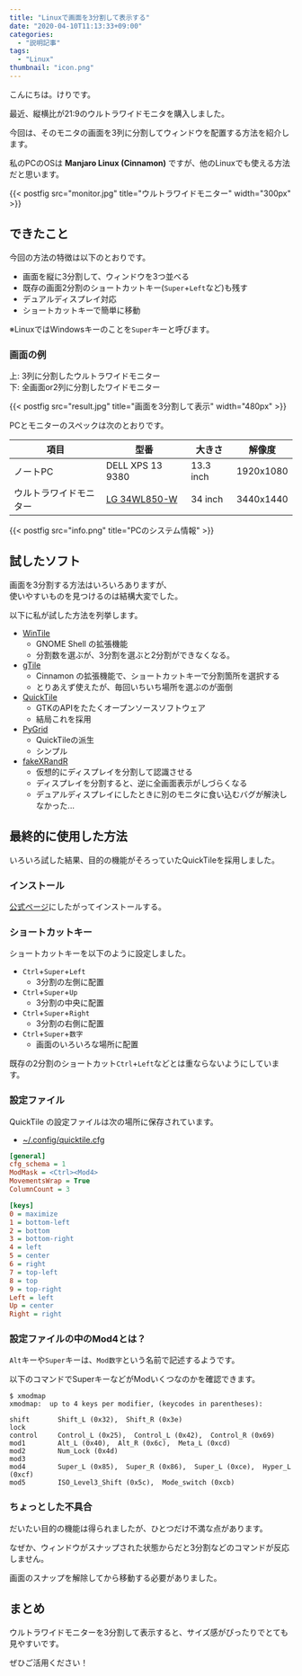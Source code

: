 ```yaml
---
title: "Linuxで画面を3分割して表示する"
date: "2020-04-10T11:13:33+09:00"
categories:
  - "説明記事"
tags:
  - "Linux"
thumbnail: "icon.png"
---
```


こんにちは。けりです。

最近、縦横比が21:9のウルトラワイドモニタを購入しました。

今回は、そのモニタの画面を3列に分割してウィンドウを配置する方法を紹介します。

私のPCのOSは **Manjaro Linux (Cinnamon)** ですが、他のLinuxでも使える方法だと思います。

<!--more-->

{{< postfig src="monitor.jpg" title="ウルトラワイドモニター" width="300px" >}}

## できたこと

今回の方法の特徴は以下のとおりです。

- 画面を縦に3分割して、ウィンドウを3つ並べる
- 既存の画面2分割のショートカットキー(`Super`+`Left`など)も残す
- デュアルディスプレイ対応
- ショートカットキーで簡単に移動

※LinuxではWindowsキーのことを`Super`キーと呼びます。

### 画面の例

上: 3列に分割したウルトラワイドモニター  
下: 全画面or2列に分割したワイドモニター

{{< postfig src="result.jpg" title="画面を3分割して表示" width="480px" >}}

PCとモニターのスペックは次のとおりです。

| 項目                   | 型番                                                       | 大きさ    | 解像度    |
| ---------------------- | ---------------------------------------------------------- | --------- | --------- |
| ノートPC               | DELL XPS 13 9380                                           | 13.3 inch | 1920x1080 |
| ウルトラワイドモニター | [LG 34WL850-W](https://www.lg.com/jp/monitor/lg-34WL850-W) | 34 inch   | 3440x1440 |

{{< postfig src="info.png" title="PCのシステム情報" >}}

## 試したソフト

画面を3分割する方法はいろいろありますが、  
使いやすいものを見つけるのは結構大変でした。

以下に私が試した方法を列挙します。

- [WinTile](https://github.com/fmstrat/wintile)
  - GNOME Shell の拡張機能
  - 分割数を選ぶが、3分割を選ぶと2分割ができなくなる。
- [gTile](https://cinnamon-spices.linuxmint.com/extensions/view/21)
  - Cinnamon の拡張機能で、ショートカットキーで分割箇所を選択する
  - とりあえず使えたが、毎回いちいち場所を選ぶのが面倒
- [QuickTile](http://ssokolow.com/quicktile/)
  - GTKのAPIをたたくオープンソースソフトウェア
  - 結局これを採用
- [PyGrid](https://github.com/pkkid/pygrid)
  - QuickTileの派生
  - シンプル
- [fakeXRandR](https://github.com/phillipberndt/fakexrandr#how-to)
  - 仮想的にディスプレイを分割して認識させる
  - ディスプレイを分割すると、逆に全画面表示がしづらくなる
  - デュアルディスプレイにしたときに別のモニタに食い込むバグが解決しなかった...

## 最終的に使用した方法

いろいろ試した結果、目的の機能がそろっていたQuickTileを採用しました。

### インストール

[公式ページ](http://ssokolow.com/quicktile/)にしたがってインストールする。

### ショートカットキー

ショートカットキーを以下のように設定しました。

- `Ctrl`+`Super`+`Left`
  - 3分割の左側に配置
- `Ctrl`+`Super`+`Up`
  - 3分割の中央に配置
- `Ctrl`+`Super`+`Right`
  - 3分割の右側に配置
- `Ctrl`+`Super`+`数字`
  - 画面のいろいろな場所に配置

既存の2分割のショートカット`Ctrl`+`Left`などとは重ならないようにしています。

### 設定ファイル

QuickTile の設定ファイルは次の場所に保存されています。

- [~/.config/quicktile.cfg](quicktile.cfg)

```ini
[general]
cfg_schema = 1
ModMask = <Ctrl><Mod4>
MovementsWrap = True
ColumnCount = 3

[keys]
0 = maximize
1 = bottom-left
2 = bottom
3 = bottom-right
4 = left
5 = center
6 = right
7 = top-left
8 = top
9 = top-right
Left = left
Up = center
Right = right
```

### 設定ファイルの中のMod4とは？

`Alt`キーや`Super`キーは、`Mod数字`という名前で記述するようです。

以下のコマンドでSuperキーなどがModいくつなのかを確認できます。

```shell
$ xmodmap
xmodmap:  up to 4 keys per modifier, (keycodes in parentheses):

shift       Shift_L (0x32),  Shift_R (0x3e)
lock
control     Control_L (0x25),  Control_L (0x42),  Control_R (0x69)
mod1        Alt_L (0x40),  Alt_R (0x6c),  Meta_L (0xcd)
mod2        Num_Lock (0x4d)
mod3
mod4        Super_L (0x85),  Super_R (0x86),  Super_L (0xce),  Hyper_L (0xcf)
mod5        ISO_Level3_Shift (0x5c),  Mode_switch (0xcb)
```

### ちょっとした不具合

だいたい目的の機能は得られましたが、ひとつだけ不満な点があります。

なぜか、ウィンドウがスナップされた状態からだと3分割などのコマンドが反応しません。

画面のスナップを解除してから移動する必要がありました。

## まとめ

ウルトラワイドモニターを3分割して表示すると、サイズ感がぴったりでとても見やすいです。

ぜひご活用ください！
